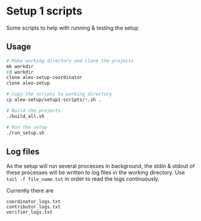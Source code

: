 # Setup 1 scripts

Some scripts to help with running & testing the setup

## Usage

```bash
# Make working directory and clone the projects
mk workdir
cd workdir
clone aleo-setup-coordinator
clone aleo-setup

# Copy the scripts to working directory
cp aleo-setup/setup1-scripts/*.sh .

# Build the projects
./build_all.sh

# Run the setup
./run_setup.sh
```

## Log files

As the setup will run several processes in background,
the stdin & stdout of these processes will be written to log files
in the working directory. Use `tail -f file_name.txt` in order to read
the logs continuously.

Currently there are

```
coordinator_logs.txt
contributor_logs.txt
verifier_logs.txt
```
